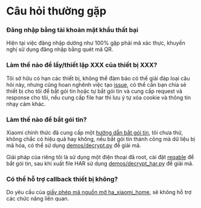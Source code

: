# Câu hỏi thường gặp

### Đăng nhập bằng tài khoản mật khẩu thất bại

Hiện tại việc đăng nhập dường như 100% gặp phải mã xác thực, khuyến nghị sử dụng đăng nhập bằng quét mã QR.

### Làm thế nào để lấy/thiết lập XXX của thiết bị XXX?

Tôi sở hữu có hạn các thiết bị, không thể đảm bảo có thể giải đáp loại câu hỏi này, nhưng cũng hoan nghênh việc tạo [issue](https://github.com/Do1e/mijia-api/issues), có thể cần bạn chia sẻ thiết bị cho tôi để bắt gói tin hoặc tự bắt gói tin và cung cấp request và response cho tôi, nếu cung cấp file har thì lưu ý tự xóa cookie và thông tin nhạy cảm khác.

### Làm thế nào để bắt gói tin?

Xiaomi chính thức đã cung cấp một [hướng dẫn bắt gói tin](https://iot.mi.com/new/doc/accesses/direct-access/extension-development/troubleshooting/packet_capture), tôi chưa thử, không chắc có hiệu quả hay không, nếu bắt gói tin thành công mà dữ liệu bị mã hóa, có thể sử dụng [demos/decrypt.py](demos/decrypt.py) để giải mã.

Giải pháp của riêng tôi là sử dụng một điện thoại đã root, cài đặt [reqable](https://reqable.com/zh-CN/) để bắt gói tin, sau khi xuất file HAR sử dụng [demos/decrypt_har.py](demos/decrypt_har.py) để giải mã.

### Có thể hỗ trợ callback thiết bị không?

Do yêu cầu của [giấy phép mã nguồn mở ha_xiaomi_home](https://github.com/XiaoMi/ha_xiaomi_home/blob/main/LICENSE.md), sẽ không hỗ trợ các chức năng liên quan.
